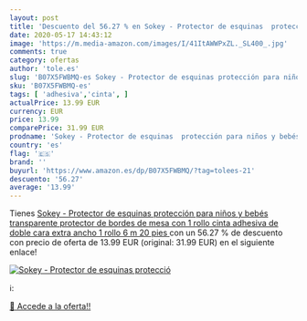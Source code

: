 ```yaml
---
layout: post
title: 'Descuento del 56.27 % en Sokey - Protector de esquinas  protecció'
date: 2020-05-17 14:43:12
image: 'https://m.media-amazon.com/images/I/41ItAWWPxZL._SL400_.jpg'
comments: true
category: ofertas
author: 'tole.es'
slug: 'B07X5FWBMQ-es Sokey - Protector de esquinas protección para niños y...'
sku: 'B07X5FWBMQ-es'
tags: [ 'adhesiva','cinta', ]
actualPrice: 13.99 EUR
currency: EUR
price: 13.99
comparePrice: 31.99 EUR
prodname: 'Sokey - Protector de esquinas  protección para niños y bebés  transparente  protector de bordes de mesa con 1 rollo  cinta adhesiva de doble cara  extra ancho  1 rollo  6 m  20 pies '
country: 'es'
flag: '🇪🇸'
brand: ''
buyurl: 'https://www.amazon.es/dp/B07X5FWBMQ/?tag=tolees-21'
descuento: '56.27'
average: '13.99'
---
```


Tienes [Sokey - Protector de esquinas  protección para niños y bebés  transparente  protector de bordes de mesa con 1 rollo  cinta adhesiva de doble cara  extra ancho  1 rollo  6 m  20 pies ](https://www.amazon.es/dp/B07X5FWBMQ/?tag=tolees-21) con un 56.27 % de descuento con precio de oferta de 13.99 EUR (original: 31.99 EUR) en el siguiente enlace!

[![Sokey - Protector de esquinas  protecció](https://m.media-amazon.com/images/I/41ItAWWPxZL._SL400_.jpg)](https://www.amazon.es/dp/B07X5FWBMQ/?tag=tolees-21)

ℹ️:


[🛒 Accede a la oferta!!](https://www.amazon.es/dp/B07X5FWBMQ/?tag=tolees-21)
